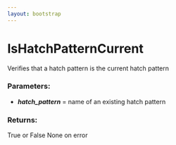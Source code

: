 ```yaml
---
layout: bootstrap
---
```


# IsHatchPatternCurrent

Verifies that a hatch pattern is the current hatch pattern
        

### Parameters:

- ***hatch_pattern*** = name of an existing hatch pattern
        

### Returns:


True or False
None on error
        

